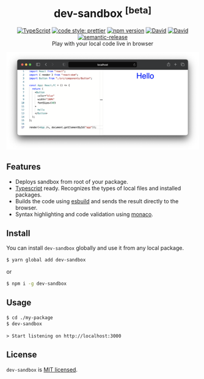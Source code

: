 <h1 align="center">
  dev-sandbox <sup>[beta]</sup>
</h1>

<div align="center">
  <a href="http://www.typescriptlang.org/"><img src="https://img.shields.io/badge/%3C%2F%3E-TypeScript-%230074c1.svg" alt="TypeScript" /></a>
  <a href="https://github.com/prettier/prettier"><img src="https://img.shields.io/badge/code_style-prettier-f8bc45.svg" alt="code style: prettier" /></a>
  <a href="https://www.npmjs.com/package/dev-sandbox"><img src="https://badge.fury.io/js/dev-sandbox.svg" alt="npm version" /></a>
  <a href="https://david-dm.org/iam-medvedev/dev-sandbox"><img src="https://status.david-dm.org/gh/iam-medvedev/dev-sandbox.svg" alt="David" /></a>
  <a href="https://david-dm.org/iam-medvedev/dev-sandbox"><img src="https://status.david-dm.org/gh/iam-medvedev/dev-sandbox.svg?type=dev" alt="David" /></a>
  <a href="https://github.com/semantic-release/semantic-release"><img src="https://img.shields.io/badge/%20%20%F0%9F%93%A6%F0%9F%9A%80-semantic--release-e10079.svg" alt="semantic-release" /></a>
</div>

<div align="center">
  Play with your local code live in browser
</div>

![dev-sandbox](https://raw.githubusercontent.com/iam-medvedev/dev-sandbox/master/screenshot.png)

## Features

- Deploys sandbox from root of your package.
- [Typescript](https://www.typescriptlang.org/) ready. Recognizes the types of local files and installed packages.
- Builds the code using [esbuild](https://esbuild.github.io) and sends the result directly to the browser.
- Syntax highlighting and code validation using [monaco](https://microsoft.github.io/monaco-editor/).

## Install

You can install `dev-sandbox` globally and use it from any local package.

```sh
$ yarn global add dev-sandbox
```

or

```sh
$ npm i -g dev-sandbox
```

## Usage

```
$ cd ./my-package
$ dev-sandbox

> Start listening on http://localhost:3000
```

## License

`dev-sandbox` is [MIT licensed](./LICENSE).
